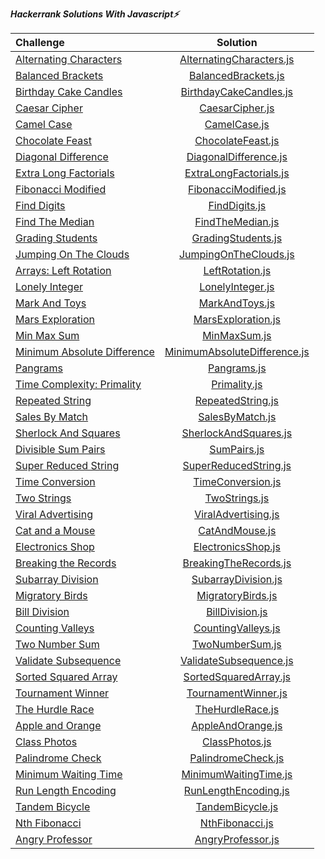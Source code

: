 ***Hackerrank Solutions With Javascript⚡️***

| Challenge      | Solution | 
| :---        |    :----:   | 
| [Alternating Characters](https://www.hackerrank.com/challenges/alternating-characters/problem?h_r=internal-search)     | [AlternatingCharacters.js](https://github.com/esrasen9/algo-challenges-js/blob/master/AlternatingCharacters.js)       |
| [Balanced Brackets](https://www.hackerrank.com/challenges/balanced-brackets/problem?h_r=internal-search)   |[BalancedBrackets.js](https://github.com/esrasen9/algo-challenges-js/blob/master/BalancedBrackets.js)   | 
| [Birthday Cake Candles](https://www.hackerrank.com/challenges/birthday-cake-candles/problem?h_r=internal-search) |[BirthdayCakeCandles.js](https://github.com/esrasen9/algo-challenges-js/blob/master/BirthdayCakeCandles.js)|
| [Caesar Cipher](https://www.hackerrank.com/challenges/caesar-cipher-1/problem) |[CaesarCipher.js](https://github.com/esrasen9/algo-challenges-js/blob/master/CaesarCipher.js)|
| [Camel Case](https://www.hackerrank.com/challenges/camelcase/problem) |[CamelCase.js](https://github.com/esrasen9/algo-challenges-js/blob/master/CamelCase.js)|
| [Chocolate Feast](https://www.hackerrank.com/challenges/chocolate-feast/problem) |[ChocolateFeast.js](https://github.com/esrasen9/algo-challenges-js/blob/master/ChocolateFeast.js)|
| [Diagonal Difference](https://www.hackerrank.com/challenges/diagonal-difference/problem) |[DiagonalDifference.js](https://github.com/esrasen9/algo-challenges-js/blob/master/DiagonalDifference.js)|
| [Extra Long Factorials](https://www.hackerrank.com/challenges/extra-long-factorials/problem) |[ExtraLongFactorials.js](https://github.com/esrasen9/algo-challenges-js/blob/master/ExtraLongFactorials.js)|
| [Fibonacci Modified](https://www.hackerrank.com/challenges/fibonacci-modified/problem) |[FibonacciModified.js](https://github.com/esrasen9/algo-challenges-js/blob/master/FibonacciModified.js)|
| [Find Digits](https://www.hackerrank.com/challenges/find-digits/problem) |[FindDigits.js](https://github.com/esrasen9/algo-challenges-js/blob/master/FindDigits.js)|
| [Find The Median](https://www.hackerrank.com/challenges/find-the-median/problem) |[FindTheMedian.js](https://github.com/esrasen9/algo-challenges-js/blob/master/FindTheMedian.js)|
| [Grading Students](https://www.hackerrank.com/challenges/three-month-preparation-kit-grading/problem) |[GradingStudents.js](https://github.com/esrasen9/algo-challenges-js/blob/master/GradingStudents.js)|
| [Jumping On The Clouds](https://www.hackerrank.com/challenges/jumping-on-the-clouds/problem) |[JumpingOnTheClouds.js](https://github.com/esrasen9/algo-challenges-js/blob/master/JumpingOnTheClouds.js)|
| [Arrays: Left Rotation](https://www.hackerrank.com/challenges/ctci-array-left-rotation/problem) |[LeftRotation.js](https://github.com/esrasen9/algo-challenges-js/blob/master/LeftRotation.js)|
| [Lonely Integer](https://www.hackerrank.com/challenges/ctci-lonely-integer/problem) |[LonelyInteger.js](https://github.com/esrasen9/algo-challenges-js/blob/master/LonelyInteger.js)|
| [Mark And Toys](https://www.hackerrank.com/challenges/mark-and-toys/problem) |[MarkAndToys.js](https://github.com/esrasen9/algo-challenges-js/blob/master/MarkAndToys.js)|
| [Mars Exploration](https://www.hackerrank.com/challenges/mars-exploration/problem) |[MarsExploration.js](https://github.com/esrasen9/algo-challenges-js/blob/master/MarsExploration.js)|
| [Min Max Sum](https://www.hackerrank.com/challenges/mini-max-sum/problem) |[MinMaxSum.js](https://github.com/esrasen9/algo-challenges-js/blob/master/MinMaxSum.js)|
| [Minimum Absolute Difference](https://www.hackerrank.com/challenges/minimum-absolute-difference-in-an-array/problem) |[MinimumAbsoluteDifference.js](https://github.com/esrasen9/algo-challenges-js/blob/master/MinimumAbsoluteDifference.js)|
| [Pangrams](https://www.hackerrank.com/challenges/pangrams/problem) |[Pangrams.js](https://github.com/esrasen9/algo-challenges-js/blob/master/Pangrams.js)|
| [Time Complexity: Primality](https://www.hackerrank.com/challenges/ctci-big-o/problem) |[Primality.js](https://github.com/esrasen9/algo-challenges-js/blob/master/Primality.js)|
| [Repeated String](https://www.hackerrank.com/challenges/repeated-string/problem) |[RepeatedString.js](https://github.com/esrasen9/algo-challenges-js/blob/master/RepeatedString.js)|
| [Sales By Match](https://www.hackerrank.com/challenges/sock-merchant/problem) |[SalesByMatch.js](https://github.com/esrasen9/algo-challenges-js/blob/master/SalesByMatch.js)|
| [Sherlock And Squares](https://www.hackerrank.com/challenges/sherlock-and-squares/problem) |[SherlockAndSquares.js](https://github.com/esrasen9/algo-challenges-js/blob/master/SherlockAndSquares.js)|
| [Divisible Sum Pairs](https://www.hackerrank.com/challenges/divisible-sum-pairs/problem) |[SumPairs.js](https://github.com/esrasen9/algo-challenges-js/blob/master/SumPairs.js)|
| [Super Reduced String](https://www.hackerrank.com/challenges/reduced-string/problem) |[SuperReducedString.js](https://github.com/esrasen9/algo-challenges-js/blob/master/SuperReducedString.js)|
| [Time Conversion](https://www.hackerrank.com/challenges/time-conversion/problem) |[TimeConversion.js](https://github.com/esrasen9/algo-challenges-js/blob/master/TimeConversion.js)|
| [Two Strings](https://www.hackerrank.com/challenges/two-strings/problem) |[TwoStrings.js](https://github.com/esrasen9/algo-challenges-js/blob/master/TwoStrings.js)|
| [Viral Advertising](https://www.hackerrank.com/challenges/strange-advertising/problem) |[ViralAdvertising.js](https://github.com/esrasen9/algo-challenges-js/blob/master/ViralAdvertising.js)|
| [Cat and a Mouse](https://www.hackerrank.com/challenges/cats-and-a-mouse/problem) |[CatAndMouse.js](https://github.com/esrasen9/algo-challenges-js/blob/master/CatAndMouse.js)|
| [Electronics Shop](https://www.hackerrank.com/challenges/electronics-shop/problem) |[ElectronicsShop.js](https://github.com/esrasen9/algo-challenges-js/blob/master/ElectronicsShop.js)|
| [Breaking the Records](https://www.hackerrank.com/challenges/breaking-best-and-worst-records/problem) |[BreakingTheRecords.js](https://github.com/esrasen9/algo-challenges-js/blob/master/BreakingTheRecords.js)|
| [Subarray Division](https://www.hackerrank.com/challenges/the-birthday-bar/problem)| [SubarrayDivision.js](https://github.com/esrasen9/algo-challenges-js/blob/master/SubarrayDivision.js)|
| [Migratory Birds](https://www.hackerrank.com/challenges/migratory-birds/problem) | [MigratoryBirds.js](https://github.com/esrasen9/algo-challenges-js/blob/master/MigratoryBirds.js) |
| [Bill Division](https://www.hackerrank.com/challenges/bon-appetit/problem)| [BillDivision.js](https://github.com/esrasen9/algo-challenges-js/blob/master/BillDivision.js)|
| [Counting Valleys](https://www.hackerrank.com/challenges/counting-valleys/problem)| [CountingValleys.js](https://github.com/esrasen9/algo-challenges-js/blob/master/CountingValleys.js)|
| [Two Number Sum](https://www.algoexpert.io/questions/Two%20Number%20Sum)| [TwoNumberSum.js](https://github.com/esrasen9/algo-challenges-js/blob/master/TwoNumberSum.js)|
| [Validate Subsequence](https://www.algoexpert.io/questions/Validate%20Subsequence)| [ValidateSubsequence.js](https://github.com/esrasen9/algo-challenges-js/blob/master/ValidateSubsequence.js)|
| [Sorted Squared Array](https://www.algoexpert.io/questions/Sorted%20Squared%20Array)| [SortedSquaredArray.js](https://github.com/esrasen9/algo-challenges-js/blob/master/SortedSquaredArray.js)|
| [Tournament Winner](https://www.algoexpert.io/questions/Tournament%20Winner)| [TournamentWinner.js](https://github.com/esrasen9/algo-challenges-js/blob/master/TournamentWinner.js)|
| [The Hurdle Race](https://www.hackerrank.com/challenges/the-hurdle-race/problem)| [TheHurdleRace.js](https://github.com/esrasen9/algo-challenges-js/blob/master/TheHurdleRace.js)|
| [Apple and Orange](https://www.hackerrank.com/challenges/apple-and-orange/problem)| [AppleAndOrange.js](https://github.com/esrasen9/algo-challenges-js/blob/master/AppleAndOrange.js)|
| [Class Photos](https://www.algoexpert.io/questions/Class%20Photos)| [ClassPhotos.js](https://github.com/esrasen9/algo-challenges-js/blob/master/ClassPhotos.js)| 
| [Palindrome Check](https://www.algoexpert.io/questions/Palindrome%20Check)|[PalindromeCheck.js](https://github.com/esrasen9/algo-challenges-js/blob/master/PalindromeCheck.js)|
| [Minimum Waiting Time](https://www.algoexpert.io/questions/Minimum%20Waiting%20Time)| [MinimumWaitingTime.js](https://github.com/esrasen9/algo-challenges-js/blob/master/MinimumWaitingTime.js)|
| [Run Length Encoding](https://www.algoexpert.io/questions/Run-Length%20Encoding)| [RunLengthEncoding.js](https://github.com/esrasen9/algo-challenges-js/blob/master/RunLengthEncoding.js)|
| [Tandem Bicycle](https://www.algoexpert.io/questions/Tandem%20Bicycle)| [TandemBicycle.js](https://github.com/esrasen9/algo-challenges-js/blob/master/TandemBicycle.js)|
| [Nth Fibonacci](https://www.algoexpert.io/questions/Nth%20Fibonacci)| [NthFibonacci.js](https://github.com/esrasen9/algo-challenges-js/blob/master/NthFibonacci.js)|
| [Angry Professor](https://www.hackerrank.com/challenges/angry-professor/problem) |[AngryProfessor.js](https://github.com/esrasen9/algo-challenges-js/blob/master/AngryProfessor.js)|